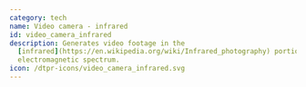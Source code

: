 ```yaml
---
category: tech
name: Video camera - infrared
id: video_camera_infrared
description: Generates video footage in the
  [infrared](https://en.wikipedia.org/wiki/Infrared_photography) portion of the
  electromagnetic spectrum.
icon: /dtpr-icons/video_camera_infrared.svg
---
```

